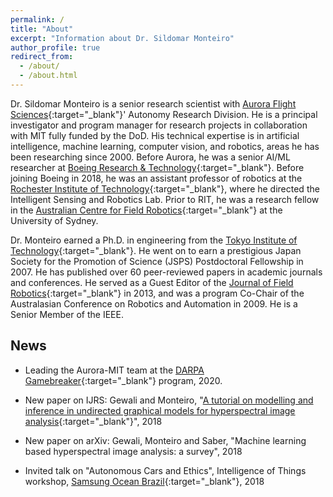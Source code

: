 ```yaml
---
permalink: /
title: "About"
excerpt: "Information about Dr. Sildomar Monteiro"
author_profile: true
redirect_from: 
  - /about/
  - /about.html
---
```


Dr. Sildomar Monteiro is a senior research scientist with [Aurora Flight Sciences](http://www.aurora.aero/){:target="_blank"}' Autonomy Research Division. He is a principal investigator and program manager for research projects in collaboration with MIT fully funded by the DoD. His technical expertise is in artificial intelligence, machine learning, computer vision, and robotics, areas he has been researching since 2000. Before Aurora, he was a senior AI/ML researcher at [Boeing Research & Technology](https://www.boeing.com/innovation/){:target="_blank"}. Before joining Boeing in 2018, he was an assistant professor of robotics at the [Rochester Institute of Technology](https://www.rit.edu/kgcoe/electrical/){:target="_blank"}, where he directed the Intelligent Sensing and Robotics Lab. Prior to RIT, he was a research fellow in the [Australian Centre for Field Robotics](https://sydney.edu.au/engineering/our-research/robotics-and-intelligent-systems/australian-centre-for-field-robotics.html){:target="_blank"} at the University of Sydney.

Dr. Monteiro earned a Ph.D. in engineering from the [Tokyo Institute of Technology](https://www.titech.ac.jp/english/){:target="_blank"}. He went on to earn a prestigious Japan Society for the Promotion of Science (JSPS) Postdoctoral Fellowship in 2007. He has published over 60 peer-reviewed papers in academic journals and conferences. He served as a Guest Editor of the [Journal of Field Robotics](https://onlinelibrary.wiley.com/journal/15564967){:target="_blank"} in 2013, and was a program Co-Chair of the Australasian Conference on Robotics and Automation in 2009. He is a Senior Member of the IEEE.

## News

* Leading the Aurora-MIT team at the [DARPA Gamebreaker](https://www.darpa.mil/news-events/2020-05-13){:target="_blank"} program, 2020.

* New paper on IJRS: Gewali and Monteiro, "[A tutorial on modelling and inference in undirected graphical models for hyperspectral image analysis](https://www.tandfonline.com/doi/abs/10.1080/01431161.2018.1465614){:target="_blank"}", 2018

* New paper on arXiv: Gewali, Monteiro and Saber, "Machine learning based hyperspectral image analysis: a survey", 2018

* Invited talk on "Autonomous Cars and Ethics", Intelligence of Things workshop, [Samsung Ocean Brazil](http://oceanbrasil.com/){:target="_blank"}, 2018
